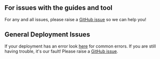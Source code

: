 ## For issues with the guides and tool

For any and all issues, please raise a [GitHub issue](https://github.com/microsoft/Learn-LTI/issues/new?WT.mc_id=learnlti-github-cxa) so we can help you!

## General Deployment Issues

If your deployment has an error look [here](https://docs.microsoft.com/azure/azure-resource-manager/templates/common-deployment-errors?WT.mc_id=learnlti-github-cxa) for common errors. If you are still having trouble, it's our fault! Please raise a [GitHub issue](https://github.com/microsoft/Learn-LTI/issues/new?WT.mc_id=learnlti-github-cxa).
